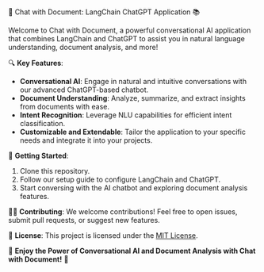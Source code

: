 🤖 Chat with Document: LangChain ChatGPT Application 📚

Welcome to Chat with Document, a powerful conversational AI application that combines LangChain and ChatGPT to assist you in natural language understanding, document analysis, and more!

🔍 **Key Features**:
- **Conversational AI**: Engage in natural and intuitive conversations with our advanced ChatGPT-based chatbot.
- **Document Understanding**: Analyze, summarize, and extract insights from documents with ease.
- **Intent Recognition**: Leverage NLU capabilities for efficient intent classification.
- **Customizable and Extendable**: Tailor the application to your specific needs and integrate it into your projects.

🚀 **Getting Started**:
1. Clone this repository.
2. Follow our setup guide to configure LangChain and ChatGPT.
3. Start conversing with the AI chatbot and exploring document analysis features.

👩‍💻 **Contributing**:
We welcome contributions! Feel free to open issues, submit pull requests, or suggest new features.

📜 **License**:
This project is licensed under the [MIT License](LICENSE).

🌟 **Enjoy the Power of Conversational AI and Document Analysis with Chat with Document!** 🌟
